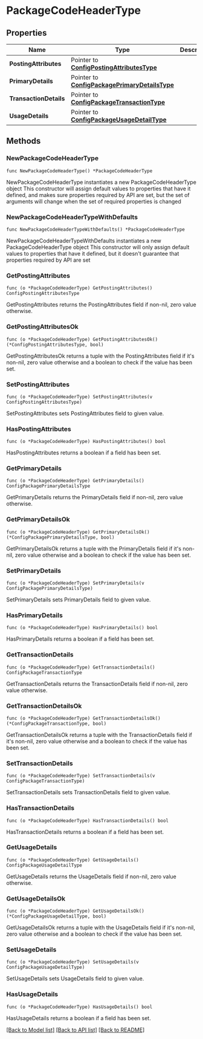 # PackageCodeHeaderType

## Properties

Name | Type | Description | Notes
------------ | ------------- | ------------- | -------------
**PostingAttributes** | Pointer to [**ConfigPostingAttributesType**](ConfigPostingAttributesType.md) |  | [optional] 
**PrimaryDetails** | Pointer to [**ConfigPackagePrimaryDetailsType**](ConfigPackagePrimaryDetailsType.md) |  | [optional] 
**TransactionDetails** | Pointer to [**ConfigPackageTransactionType**](ConfigPackageTransactionType.md) |  | [optional] 
**UsageDetails** | Pointer to [**ConfigPackageUsageDetailType**](ConfigPackageUsageDetailType.md) |  | [optional] 

## Methods

### NewPackageCodeHeaderType

`func NewPackageCodeHeaderType() *PackageCodeHeaderType`

NewPackageCodeHeaderType instantiates a new PackageCodeHeaderType object
This constructor will assign default values to properties that have it defined,
and makes sure properties required by API are set, but the set of arguments
will change when the set of required properties is changed

### NewPackageCodeHeaderTypeWithDefaults

`func NewPackageCodeHeaderTypeWithDefaults() *PackageCodeHeaderType`

NewPackageCodeHeaderTypeWithDefaults instantiates a new PackageCodeHeaderType object
This constructor will only assign default values to properties that have it defined,
but it doesn't guarantee that properties required by API are set

### GetPostingAttributes

`func (o *PackageCodeHeaderType) GetPostingAttributes() ConfigPostingAttributesType`

GetPostingAttributes returns the PostingAttributes field if non-nil, zero value otherwise.

### GetPostingAttributesOk

`func (o *PackageCodeHeaderType) GetPostingAttributesOk() (*ConfigPostingAttributesType, bool)`

GetPostingAttributesOk returns a tuple with the PostingAttributes field if it's non-nil, zero value otherwise
and a boolean to check if the value has been set.

### SetPostingAttributes

`func (o *PackageCodeHeaderType) SetPostingAttributes(v ConfigPostingAttributesType)`

SetPostingAttributes sets PostingAttributes field to given value.

### HasPostingAttributes

`func (o *PackageCodeHeaderType) HasPostingAttributes() bool`

HasPostingAttributes returns a boolean if a field has been set.

### GetPrimaryDetails

`func (o *PackageCodeHeaderType) GetPrimaryDetails() ConfigPackagePrimaryDetailsType`

GetPrimaryDetails returns the PrimaryDetails field if non-nil, zero value otherwise.

### GetPrimaryDetailsOk

`func (o *PackageCodeHeaderType) GetPrimaryDetailsOk() (*ConfigPackagePrimaryDetailsType, bool)`

GetPrimaryDetailsOk returns a tuple with the PrimaryDetails field if it's non-nil, zero value otherwise
and a boolean to check if the value has been set.

### SetPrimaryDetails

`func (o *PackageCodeHeaderType) SetPrimaryDetails(v ConfigPackagePrimaryDetailsType)`

SetPrimaryDetails sets PrimaryDetails field to given value.

### HasPrimaryDetails

`func (o *PackageCodeHeaderType) HasPrimaryDetails() bool`

HasPrimaryDetails returns a boolean if a field has been set.

### GetTransactionDetails

`func (o *PackageCodeHeaderType) GetTransactionDetails() ConfigPackageTransactionType`

GetTransactionDetails returns the TransactionDetails field if non-nil, zero value otherwise.

### GetTransactionDetailsOk

`func (o *PackageCodeHeaderType) GetTransactionDetailsOk() (*ConfigPackageTransactionType, bool)`

GetTransactionDetailsOk returns a tuple with the TransactionDetails field if it's non-nil, zero value otherwise
and a boolean to check if the value has been set.

### SetTransactionDetails

`func (o *PackageCodeHeaderType) SetTransactionDetails(v ConfigPackageTransactionType)`

SetTransactionDetails sets TransactionDetails field to given value.

### HasTransactionDetails

`func (o *PackageCodeHeaderType) HasTransactionDetails() bool`

HasTransactionDetails returns a boolean if a field has been set.

### GetUsageDetails

`func (o *PackageCodeHeaderType) GetUsageDetails() ConfigPackageUsageDetailType`

GetUsageDetails returns the UsageDetails field if non-nil, zero value otherwise.

### GetUsageDetailsOk

`func (o *PackageCodeHeaderType) GetUsageDetailsOk() (*ConfigPackageUsageDetailType, bool)`

GetUsageDetailsOk returns a tuple with the UsageDetails field if it's non-nil, zero value otherwise
and a boolean to check if the value has been set.

### SetUsageDetails

`func (o *PackageCodeHeaderType) SetUsageDetails(v ConfigPackageUsageDetailType)`

SetUsageDetails sets UsageDetails field to given value.

### HasUsageDetails

`func (o *PackageCodeHeaderType) HasUsageDetails() bool`

HasUsageDetails returns a boolean if a field has been set.


[[Back to Model list]](../README.md#documentation-for-models) [[Back to API list]](../README.md#documentation-for-api-endpoints) [[Back to README]](../README.md)


